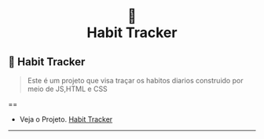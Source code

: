 <h1 align="center">
📅<br>Habit Tracker
</h1>

## 📅 Habit Tracker

> Este é um projeto que visa traçar os habitos diarios construido por meio de JS,HTML e CSS

==

- Veja o Projeto. [Habit Tracker](https://irineub.github.io/irineu.brito/)

---
